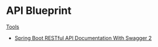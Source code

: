 
# API Blueprint

[Tools](https://apiblueprint.org/tools.html)

* [Spring Boot RESTful API Documentation With Swagger 2](https://dzone.com/articles/spring-boot-restful-api-documentation-with-swagger)
